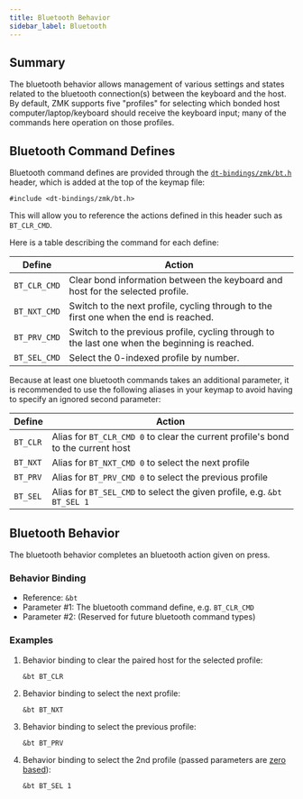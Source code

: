 ```yaml
---
title: Bluetooth Behavior
sidebar_label: Bluetooth
---
```


## Summary

The bluetooth behavior allows management of various settings and states related to the bluetooth connection(s)
between the keyboard and the host. By default, ZMK supports five "profiles" for selecting which bonded host
computer/laptop/keyboard should receive the keyboard input; many of the commands here operation on those profiles.

## Bluetooth Command Defines

Bluetooth command defines are provided through the [`dt-bindings/zmk/bt.h`](https://github.com/zmkfirmware/zmk/blob/main/app/include/dt-bindings/zmk/bt.h) header,
which is added at the top of the keymap file:

```
#include <dt-bindings/zmk/bt.h>
```

This will allow you to reference the actions defined in this header such as `BT_CLR_CMD`.

Here is a table describing the command for each define:

| Define       | Action                                                                                         |
| ------------ | ---------------------------------------------------------------------------------------------- |
| `BT_CLR_CMD` | Clear bond information between the keyboard and host for the selected profile.                 |
| `BT_NXT_CMD` | Switch to the next profile, cycling through to the first one when the end is reached.          |
| `BT_PRV_CMD` | Switch to the previous profile, cycling through to the last one when the beginning is reached. |
| `BT_SEL_CMD` | Select the 0-indexed profile by number.                                                        |

Because at least one bluetooth commands takes an additional parameter, it is recommended to use
the following aliases in your keymap to avoid having to specify an ignored second parameter:

| Define   | Action                                                                           |
| -------- | -------------------------------------------------------------------------------- |
| `BT_CLR` | Alias for `BT_CLR_CMD 0` to clear the current profile's bond to the current host |
| `BT_NXT` | Alias for `BT_NXT_CMD 0` to select the next profile                              |
| `BT_PRV` | Alias for `BT_PRV_CMD 0` to select the previous profile                          |
| `BT_SEL` | Alias for `BT_SEL_CMD` to select the given profile, e.g. `&bt BT_SEL 1`          |

## Bluetooth Behavior

The bluetooth behavior completes an bluetooth action given on press.

### Behavior Binding

- Reference: `&bt`
- Parameter #1: The bluetooth command define, e.g. `BT_CLR_CMD`
- Parameter #2: (Reserved for future bluetooth command types)

### Examples

1. Behavior binding to clear the paired host for the selected profile:

   ```
   &bt BT_CLR
   ```

1. Behavior binding to select the next profile:

   ```
   &bt BT_NXT
   ```

1. Behavior binding to select the previous profile:

   ```
   &bt BT_PRV
   ```

1. Behavior binding to select the 2nd profile (passed parameters are [zero based](https://en.wikipedia.org/wiki/Zero-based_numbering)):

   ```
   &bt BT_SEL 1
   ```
